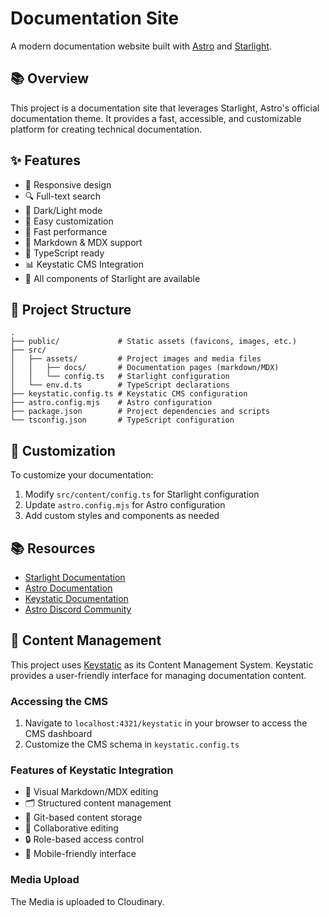 # Documentation Site

A modern documentation website built with [Astro](https://astro.build) and
[Starlight](https://starlight.astro.build).

## 📚 Overview

This project is a documentation site that leverages Starlight, Astro's official
documentation theme. It provides a fast, accessible, and customizable platform
for creating technical documentation.

## ✨ Features

- 📱 Responsive design
- 🔍 Full-text search
- 🌙 Dark/Light mode
- 🎨 Easy customization
- 🚀 Fast performance
- 📝 Markdown & MDX support
- 🔧 TypeScript ready
- 📊 Keystatic CMS Integration
- 🌟 All components of Starlight are available

## 🚀 Project Structure

```
.
├── public/             # Static assets (favicons, images, etc.)
├── src/
│   ├── assets/         # Project images and media files
│   │   ├── docs/       # Documentation pages (markdown/MDX)
│   │   └── config.ts   # Starlight configuration
│   └── env.d.ts        # TypeScript declarations
├── keystatic.config.ts # Keystatic CMS configuration
├── astro.config.mjs    # Astro configuration
├── package.json        # Project dependencies and scripts
└── tsconfig.json       # TypeScript configuration
```

## 🎨 Customization

To customize your documentation:

1. Modify `src/content/config.ts` for Starlight configuration
2. Update `astro.config.mjs` for Astro configuration
3. Add custom styles and components as needed

## 📚 Resources

- [Starlight Documentation](https://starlight.astro.build/)
- [Astro Documentation](https://docs.astro.build)
- [Keystatic Documentation](https://keystatic.com/docs)
- [Astro Discord Community](https://astro.build/chat)

## 📝 Content Management

This project uses [Keystatic](https://keystatic.com) as its Content Management
System. Keystatic provides a user-friendly interface for managing documentation
content.

### Accessing the CMS

1. Navigate to `localhost:4321/keystatic` in your browser to access the CMS
   dashboard
2. Customize the CMS schema in `keystatic.config.ts`

### Features of Keystatic Integration

- 📝 Visual Markdown/MDX editing
- 🗂️ Structured content management
- 🔄 Git-based content storage
- 👥 Collaborative editing
- 🔒 Role-based access control
- 📱 Mobile-friendly interface

### Media Upload

The Media is uploaded to Cloudinary.
